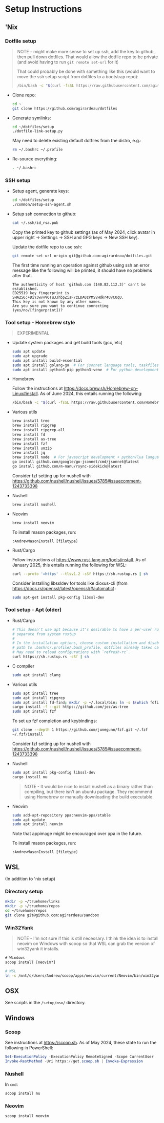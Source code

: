 # Setup Instructions

## 'Nix

### Dotfile setup

> NOTE - might make more sense to set up ssh, add the key to github, then pull
> down dotfiles. That would allow the dotfile repo to be private (and avoid
> having to run `git remote set-url` for it)
>
> That could probably be done with something like this (would want
> to move the ssh setup script from dotfiles to a bootstrap repo):
> 
> ```sh
> /bin/bash -c "$(curl -fsSL https://raw.githubusercontent.com/agirardeau/dotfiles/HEAD/setup/common/setup-ssh-agent.sh)"
> ```

* Clone repo:

  ```sh
  cd ~
  git clone https://github.com/agirardeau/dotfiles
  ```

* Generate symlinks:

  ```sh
  cd ~/dotfiles/setup
  ./dotfile-link-setup.py
  ```

  May need to delete existing default dotfiles from the distro, e.g.:

  ```sh
  rm ~/.bashrc ~/.profile
  ```

* Re-source everything:

  ```sh
  . ~/.bashrc
  ```

### SSH setup

* Setup agent, generate keys:

  ```sh
  cd ~/dotfiles/setup
  ./common/setup-ssh-agent.sh
  ```

* Setup ssh connection to github:

  ```sh
  cat ~/.ssh/id_rsa.pub
  ```

  Copy the printed key to github settings (as of May 2024, click avatar in upper
  right -> Settings -> SSH and GPG keys -> New SSH key).

  Update the dotfile repo to use ssh:

  ```sh
  git remote set-url origin git@github.com:agirardeau/dotfiles.git
  ```

  The first time running an operation against github using ssh an error message
  like the following will be printed, it should have no problems after that.

  ```
  The authenticity of host 'github.com (140.82.112.3)' can't be established.
  ED25519 key fingerprint is SHA256:+DiY3wvvV6TuJJhbpZisF/zLDA0zPMSvHdkr4UvCOqU.
  This key is not known by any other names.
  Are you sure you want to continue connecting (yes/no/[fingerprint])?
  ```

### Tool setup - Homebrew style

> EXPERIMENTAL

* Update system packages and get build tools (gcc, etc)

  ```sh
  sudo apt update
  sudo apt upgrade
  sudo apt install build-essential
  sudo apt install golang-go  # For jsonnet language tools, taskfiles
  sudo apt install python3-pip python3-venv  # For python development/language tools
  ```

* Homebrew

  Follow the instructions at https://docs.brew.sh/Homebrew-on-Linux#install. As
  of June 2024, this entails running the following:

  ```sh
  /bin/bash -c "$(curl -fsSL https://raw.githubusercontent.com/Homebrew/install/HEAD/install.sh)"
  ```

* Various utils

  ```sh
  brew install tree
  brew install ripgrep
  brew install ripgrep-all
  brew install fd
  brew install as-tree
  brew install fzf
  brew install unzip
  brew install jq
  brew install node  # For javascript development + python/lua language tools
  go install github.com/google/go-jsonnet/cmd/jsonnet@latest
  go install github.com/m-manu/rsync-sidekick@latest
  ```

  Consider fzf setting up for nushell with
  https://github.com/nushell/nushell/issues/5785#issuecomment-1243733398

* Nushell

  ```sh
  brew install nushell
  ```

* Neovim

  ```sh
  brew install neovim
  ```

  To install mason packages, run:

  ```
  :AndrewMasonInstall [filetype]
  ```

* Rust/Cargo

  Follow instructions at https://www.rust-lang.org/tools/install. As of January
  2025, this entails running the following for WSL:

  ```sh
  curl --proto '=https' --tlsv1.2 -sSf https://sh.rustup.rs | sh
  ```

  Consider installing libssldev for tools like dioxus-cli (from
  https://docs.rs/openssl/latest/openssl/#automatic):

  ```sh
  sudo apt-get install pkg-config libssl-dev
  ```

### Tool setup - Apt (older)

* Rust/Cargo

  ```sh
  # This doesn't use apt because it's desirable to have a per-user rustup that's
  # separate from system rustup
  #
  # In the installation options, choose custom installation and disable adding
  # path to .bashrc/.profile/.bash_profile, dotfiles already takes care of that.
  # May need to reload configurations with `refresh-rc`.
  curl https://sh.rustup.rs -sSf | sh
  ```

* C compiler

  ```sh
  sudo apt install clang
  ```

* Various utils

  ```sh
  sudo apt install tree
  sudo apt install ripgrep
  sudo apt install fd-find; mkdir -p ~/.local/bin; ln -s $(which fdfind) ~/.local/bin/fd
  cargo install -f --git https://github.com/jez/as-tree
  sudo apt install fzf
  ```

  To set up fzf completion and keybindings:

  ```sh
  git clone --depth 1 https://github.com/junegunn/fzf.git ~/.fzf
  ~/.fzf/install
  ```

  Consider fzf setting up for nushell with
  https://github.com/nushell/nushell/issues/5785#issuecomment-1243733398

* Nushell

  ```sh
  sudo apt install pkg-config libssl-dev
  cargo install nu
  ```

  > NOTE - It would be nice to install nushell as a binary rather than
  > compiling, but there isn't an ubuntu package. They recommend using
  > Homebrew or manually downloading the build executable.

* Neovim

  ```sh
  sudo add-apt-repository ppa:neovim-ppa/stable
  sudo apt update
  sudo apt install neovim
  ```

  Note that appimage might be encouraged over ppa in the future.

  To install mason packages, run:

  ```
  :AndrewMasonInstall [filetype]
  ```

## WSL

(In addition to 'nix setup)

### Directory setup

```sh
mkdir -p ~/truehome/links
mkdir -p ~/truehome/repos
cd ~/truehome/repos
git clone git@github.com:agirardeau/sandbox
```

### Win32Yank

> NOTE - I'm not sure if this is still necessary. I think the idea is to install
> neovim on Windows with scoop so that WSL can grab the version of win32yank it
> installs.

```bat
# Windows
scoop install [neovim?]
```

```sh
# WSL
ln -s /mnt/c/Users/Andrew/scoop/apps/neovim/current/Neovim/bin/win32yank.exe /usr/bin/win32yank
```

## OSX

See scripts in the `/setup/osx/` directory.

## Windows

### Scoop

See instructions at https://scoop.sh. As of May 2024, these state to run the
following in PowerShell:

```powershell
Set-ExecutionPolicy -ExecutionPolicy RemoteSigned -Scope CurrentUser
Invoke-RestMethod -Uri https://get.scoop.sh | Invoke-Expression
```

### Nushell

In `cmd`:

```bat
scoop install nu
```

### Neovim

```bat
scoop install neovim
```




